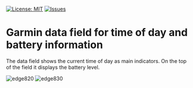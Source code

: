 [![License: MIT](https://img.shields.io/badge/License-MIT-yellow.svg)](https://opensource.org/licenses/MIT)
[![Issues](https://img.shields.io/github/issues/peregin/connectiq-time-battery.svg)](https://github.com/peregin/connectiq-time-battery/issues)

Garmin data field for time of day and battery information
=========================================================

The data field shows the current time of day as main indicators.
On the top of the field it displays the battery level.

![edge820](https://raw.github.com/peregin/connectiq-time-battery/master/doc/edge820.png "edge820")
![edge830](https://raw.github.com/peregin/connectiq-time-battery/master/doc/edge830.png "edge830")
